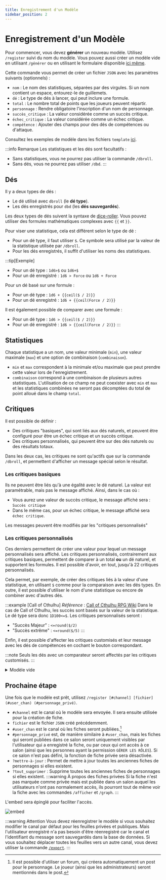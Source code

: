 ```yaml
---
title: Enregistrement d'un Modèle
sidebar_position: 2
---
```

# Enregistrement d'un Modèle

Pour commencer, vous devez **générer** un nouveau modèle. Utilisez `/register` suivi du nom du modèle. Vous pouvez aussi créer un modèle vide en utilisant `/générer` ou en utilisant le formulaire disponible [ici même](./form.mdx).

Cette commande vous permet de créer un fichier `JSON` avec les paramètres suivants (optionnels) :

- `nom` : Le nom des statistiques, séparées par des virgules. Si un nom contient un espace, entourez-le de guillemets.
- `dé` : Le type de dés à lancer, qui peut inclure une formule.
- `total` : Le nombre total de points que les joueurs peuvent répartir.
- `personnage` : Rendre obligatoire l'inscription d'un nom de personnage.
- `succès_critique` : La valeur considérée comme un succès critique.
- `échec_critique` : La valeur considérée comme un échec critique.
- `compétence` : Ajouter des champs pour des dés de compétences ou d'attaque.

Consultez les exemples de modèle dans les fichiers `template` [ici](https://github.com/Dicelette/discord-dicelette/tree/main/template).

:::info Remarque
Les statistiques et les dés sont facultatifs :
- Sans statistiques, vous ne pourrez pas utiliser la commande `/dbroll`.
- Sans dés, vous ne pourrez pas utiliser `/dbd`. 
:::

## Dés

Il y a deux types de dés :

- Le dé utilisé avec `dbroll` (le **dé type**).
- Les dés enregistrés pour `dbd` (les **dés sauvegardés**).

Les deux types de dés suivent la syntaxe de [dice-roller](https://dice-roller.github.io/documentation/). Vous pouvez utiliser des formules mathématiques complexes avec `{{` et `}}`.

Pour viser une statistique, cela est différent selon le type de dé :
- Pour un dé type, il faut utiliser `$`. Ce symbole sera utilisé par la valeur de la statistique utilisée par `/dbroll`.
- Pour les dés enregistrés, il suffit d'utiliser les noms des statistiques. 

:::tip[Exemple]
- Pour un dé type : `1d6>$` ou `1d6+$`
- Pour un dé enregistré : `1d6 > Force` ou `1d6 + Force`

Pour un dé basé sur une formule :
- Pour un dé type : `1d6 + {{ceil($ / 2)}}`
- Pour un dé enregistré : `1d6 + {{ceil(Force / 2)}}`

Il est également possible de comparer avec une formule :
- Pour un dé type : `1d6 > {{ceil($ / 2)}}`
- Pour un dé enregistré : `1d6 > {{ceil(Force / 2)}}`
:::

## Statistiques

Chaque statistique a un nom, une valeur minimale (`min`), une valeur maximale (`max`) et une option de combinaison (`combinaison`). 
- `min` et `max` correspondent à la minimale et/ou maximale que peut prendre cette valeur lors de l'enregistrement.
- `combinaison` correspond à une combinaison de plusieurs autres statistiques. L'utilisation de ce champ ne peut coexister avec `min` et `max` et les statistiques combinées ne seront pas décomptées du total de point alloué dans le champ `total`.

## Critiques

Il est possible de définir :
- Des critiques "basiques", qui sont liés aux dés naturels, et peuvent être configuré pour être un échec critique et un succès critique.
- Des critiques personnalisés, qui peuvent être sur des dés naturels ou des résultats totaux.  


Dans les deux cas, les critiques ne sont qu'actifs que sur la commande `/dbroll`, et permettent d'afficher un message spécial selon le résultat.

### Les critiques basiques

Ils ne peuvent être liés qu'à une égalité avec le dé naturel. La valeur est paramétrable, mais pas le message affiché.
Ainsi, dans le cas où :
- Vous aurez une valeur de succès critique, le message affiché sera : `Succès critique`
- Dans le même cas, pour un échec critique, le message affiché sera `échec critique`.

Les messages peuvent être modifiés par les "critiques personnalisés"

### Les critiques personnalisés

Ces derniers permettent de créer une valeur pour lequel un message personnalisés sera affiché.
Les critiques personnalisés, contrairement aux critiques basiques, permettent de comparer à un total **ou** un dé naturel, et supportent les formules.
Il est possible d'avoir, en tout, jusqu'à 22 critiques personnalisés.

Cela permet, par exemple, de créer des critiques liés à la valeur d'une statistique, en utilisant `$` comme pour la comparaison avec les dés types. En outre, il est possible d'utiliser le nom d'une statistique ou encore de combiner avec d'autres dés.

:::example [Call of Cthulhu]
*Référence* : [Call of Cthulhu RPG Wiki](https://cthulhuwiki.chaosium.com/rules/combat.html)
Dans le cas de Call of Cthulhu, les succès sont basés sur la valeur de la statistique. Le dé type sera donc `1D100<=$`.
Les critiques personnalisés seront :
- "Succès Majeur" : `<=round($/2)`
- "Succès extrême" : `<=round($/5)`
:::

Enfin, il est possible d'affecter les critiques customisés et leur message avec les dés de compétences en cochant le bouton correspondant.

:::note
Seuls les dés avec un comparateur seront affectés par les critiques customisés.
:::

<details>
  <summary>Modèle vide</summary>
  ```json
   {
	"$schema": "https://raw.githubusercontent.com/Dicelette/discord-dicelette/main/template/schema.json",
	"charName": false,
	"statistics": {
		"name": {
			"min": 1,
			"max": 20
		},
		"combinaison": {
			"combinaison": "2d6"
		}
	},
	"diceType": "1d20",
	"critical": {
		"failure": 1,
		"success": 20
	},
	"total": 80,
	"customCritical": {
		"name": {
			"sign": "=",
			"value": "15",
			"onNaturalDice": true,
			"affectSkill": true
            }
        }
    }
    ```
</details> 

## Prochaine étape

Une fois que le modèle est prêt, utilisez `/register [#channel] [fichier] (#user_chan) (#personnage_privé)`. 
- `#channel` est le canal où le modèle sera envoyée. Il sera ensuite utilisée pour la création de fiche.
- `fichier` est le fichier `JSON` créé précédemment.
- `#user_chan` est le canal où les fiches seront publiées.[^1]
- `#personnage_privé` est, de manière similaire à `#user_chan`, mais les fiches qui seront publiées dans ce salon seront uniquement visibles par l'utilisateur qui a enregistré la fiche, ou par ceux qui ont accès à ce salon (ainsi que les personnes ayant la permission `GÉRER LES RÔLES`). Si ce salon n'est pas défini, la fonction de fiche privée sera désactivée.
- `?mettre-à-jour` : Permet de mettre à jour toutes les anciennes fiches de personnages si elles existent.
- `?tout_supprimer` : Supprime toutes les anciennes fiches de personnages si elles existent.
:::warning À propos des fiches privées
Si la fiche n'est pas marquée comme privée mais est publiée dans un salon auquel les utilisateurs n'ont pas normalement accès, ils pourront tout de même voir la fiche avec les commandes `/afficher` et `/graph`.
:::

L'embed sera épinglé pour faciliter l'accès.

![embed](/assets/register/embed_template.png)

:::warning Attention
Vous devez réenregistrer le modèle si vous souhaitez modifier le canal par défaut pour les feuilles privées et publiques. Mais l'utilisateur enregistré n'a pas besoin d'être réenregistré car le canal et l'identifiant du message sont sauvegardés dans la base de données.
Si vous souhaitez déplacer toutes les feuilles vers un autre canal, vous devez utiliser la commande [`/export`](../config/import_export.md).
:::

[^1]: Il est possible d'utiliser un forum, qui créera automatiquement un post pour le personnage. Le joueur (ainsi que les administrateurs) seront mentionnés dans le post. 
